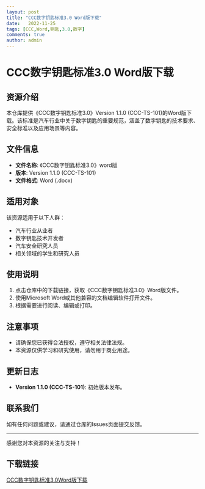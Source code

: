 ```yaml
---
layout: post
title: "CCC数字钥匙标准3.0 Word版下载"
date:   2022-11-25
tags: [CCC,Word,钥匙,3.0,数字]
comments: true
author: admin
---
```

# CCC数字钥匙标准3.0 Word版下载

## 资源介绍

本仓库提供《CCC数字钥匙标准3.0》Version 1.1.0 (CCC-TS-101)的Word版下载。该标准是汽车行业中关于数字钥匙的重要规范，涵盖了数字钥匙的技术要求、安全标准以及应用场景等内容。

## 文件信息

- **文件名称**: 《CCC数字钥匙标准3.0》word版
- **版本**: Version 1.1.0 (CCC-TS-101)
- **文件格式**: Word (.docx)

## 适用对象

该资源适用于以下人群：

- 汽车行业从业者
- 数字钥匙技术开发者
- 汽车安全研究人员
- 相关领域的学生和研究人员

## 使用说明

1. 点击仓库中的下载链接，获取《CCC数字钥匙标准3.0》Word版文件。
2. 使用Microsoft Word或其他兼容的文档编辑软件打开文件。
3. 根据需要进行阅读、编辑或打印。

## 注意事项

- 请确保您已获得合法授权，遵守相关法律法规。
- 本资源仅供学习和研究使用，请勿用于商业用途。

## 更新日志

- **Version 1.1.0 (CCC-TS-101)**: 初始版本发布。

## 联系我们

如有任何问题或建议，请通过仓库的Issues页面提交反馈。

---

感谢您对本资源的关注与支持！

## 下载链接

[CCC数字钥匙标准3.0Word版下载](https://pan.quark.cn/s/be98c714b985)